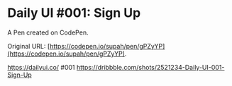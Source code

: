 # Daily UI #001: Sign Up

A Pen created on CodePen.

Original URL: [https://codepen.io/supah/pen/gPZyYP](https://codepen.io/supah/pen/gPZyYP).

https://dailyui.co/ #001
https://dribbble.com/shots/2521234-Daily-UI-001-Sign-Up